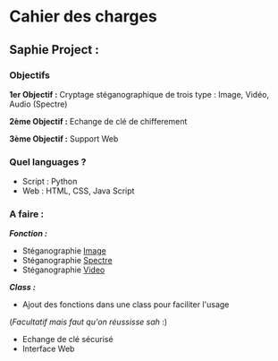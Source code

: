 # Cahier des charges 
## Saphie Project :

### Objectifs
**1er Objectif :** Cryptage stéganographique de trois type : Image, Vidéo, Audio (Spectre) 

**2ème Objectif :** Echange de clé de chifferement

**3ème Objectif :** Support Web
### Quel languages ?
* Script : Python
* Web : HTML, CSS, Java Script
### A faire :
***Fonction :***
* Stéganographie [Image](./Fonctions/steg_image.py)
* Stéganographie [Spectre](./Fonctions/steg_spectre.py)
* Stéganographie [Video](./Fonctions/steg_video.py) 

***Class :***
* Ajout des fonctions dans une class pour faciliter l'usage

(*Facultatif mais faut qu'on réussisse sah* :)

* Echange de clé sécurisé 
* Interface Web 
